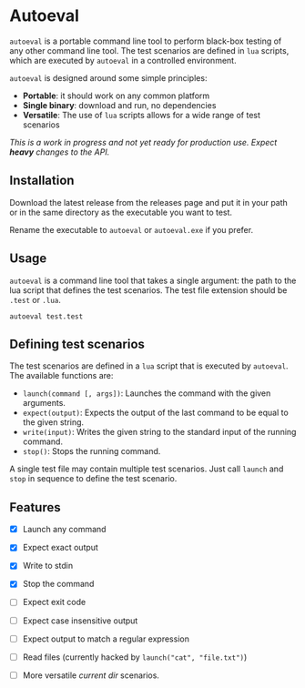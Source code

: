 # Autoeval

`autoeval` is a portable command line tool to perform black-box testing of any other command line tool.
The test scenarios are defined in `lua` scripts, which are executed by `autoeval` in a controlled environment.

`autoeval` is designed around some simple principles:

- **Portable**: it should work on any common platform
- **Single binary**: download and run, no dependencies
- **Versatile**: The use of `lua` scripts allows for a wide range of test scenarios

_This is a work in progress and not yet ready for production use. Expect **heavy** changes to the API._

## Installation

Download the latest release from the releases page and put it in your path or in the same directory as the executable you want to test.

Rename the executable to `autoeval` or `autoeval.exe` if you prefer.

## Usage

`autoeval` is a command line tool that takes a single argument: the path to the lua script that defines the test scenarios.
The test file extension should be `.test` or `.lua`.

```shell
autoeval test.test
```

## Defining test scenarios

The test scenarios are defined in a `lua` script that is executed by `autoeval`.
The available functions are:

- `launch(command [, args])`: Launches the command with the given arguments.
- `expect(output)`: Expects the output of the last command to be equal to the given string.
- `write(input)`: Writes the given string to the standard input of the running command.
- `stop()`: Stops the running command.

A single test file may contain multiple test scenarios.
Just call `launch` and `stop` in sequence to define the test scenario.


## Features

- [x] Launch any command
- [x] Expect exact output
- [x] Write to stdin
- [x] Stop the command
- [ ] Expect exit code
- [ ] Expect case insensitive output
- [ ] Expect output to match a regular expression
- [ ] Read files (currently hacked by `launch("cat", "file.txt")`)
- [ ] More versatile _current dir_ scenarios.

